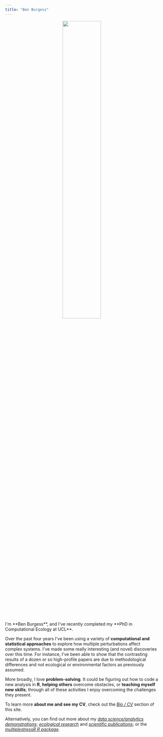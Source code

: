 ```yaml
---
title: "Ben Burgess"
---
```



<div style="text-align:center"><img src="https://benjburgess.github.io/assets/Screenshot_20211012-190225_Gallery2.jpg" width="50%"/></div>
<br />
I'm **Ben Burgess**, and I've recently completed my **PhD in Computational Ecology at UCL**.  
  
Over the past four years I've been using a variety of **computational and statistical approaches** to 
explore how multiple perturbations affect complex systems. 
I've made some really interesting (and novel) discoveries over this time. 
For instance, I've been able to show that the contrasting results of a dozen or so high-profile papers are due to 
methodological differences and not ecological or environmental factors as previously assumed. 
  
More broadly, I love **problem-solving**. It could be figuring out how to code a new analysis in **R**, **helping others** overcome obstacles, or **teaching myself new skills**; through all of these activities I enjoy overcoming the challenges they present.  
  
To learn more **about me and see my CV**, check out the [*Bio / CV*](https://benjburgess.github.io/about/) section of this site.  
  
Alternatively, you can find out more about my [*data science/analytics demonstrations*](https://benjburgess.github.io/data); 
[*ecological research*](https://benjburgess.github.io/ecology/) and [*scientific publications*](https://benjburgess.github.io/publications/); or the [*multiplestressR R package*](https://benjburgess.github.io/multiplestressR/).